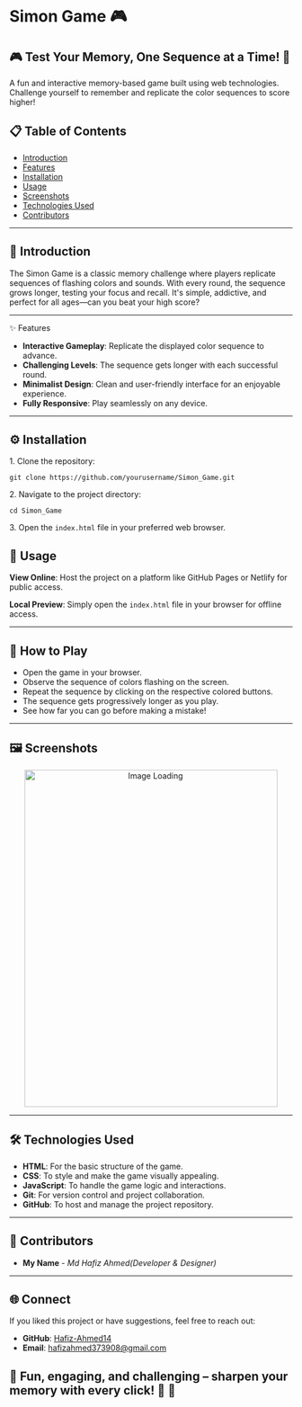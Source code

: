 <h1>Simon Game 🎮 </h1>
        <h2><strong>🎮 Test Your Memory, One Sequence at a Time! 🧠</strong></h2>
        <p>A fun and interactive memory-based game built using web technologies. Challenge yourself to remember and replicate the color sequences to score higher!</p>

## 📋 Table of Contents

- [Introduction](#introduction)
- [Features](#features)
- [Installation](#installation)
- [Usage](#usage)
- [Screenshots](#screenshots)
- [Technologies Used](#technologies-used)
- [Contributors](#contributors)

---

## 🌠 Introduction

The Simon Game is a classic memory challenge where players replicate sequences of flashing colors and sounds. With every round, the sequence grows longer, testing your focus and recall. It's simple, addictive, and perfect for all ages—can you beat your high score?

---

✨ Features
- **Interactive Gameplay**: Replicate the displayed color sequence to advance.
- **Challenging Levels**: The sequence gets longer with each successful round.
- **Minimalist Design**: Clean and user-friendly interface for an enjoyable experience.
- **Fully Responsive**: Play seamlessly on any device.

---

<h2 >⚙️ Installation</h2>
        <p>1. Clone the repository:</p>
        <code>git clone https://github.com/yourusername/Simon_Game.git</code>
        <p>2. Navigate to the project directory:</p>
        <code>cd Simon_Game</code>
        <p>3. Open the <code>index.html</code> file in your preferred web browser.</p>

  <h2 id="usage">🚀 Usage</h2>
        <p><strong>View Online</strong>: Host the project on a platform like GitHub Pages or Netlify for public access.</p>
        <p><strong>Local Preview</strong>: Simply open the <code>index.html</code> file in your browser for offline access.</p>

---

## 🚀 How to Play
- Open the game in your browser.
- Observe the sequence of colors flashing on the screen.
- Repeat the sequence by clicking on the respective colored buttons.
- The sequence gets progressively longer as you play.
- See how far you can go before making a mistake!
---

 ## 🖼️ Screenshots

<p align="center">
  <img alt="Image Loading" height="600" width="450" src="https://github.com/Hafiz-Ahmed14/PROJECTS/blob/main/SIMPLE%20PROJECTS(WEB-BASED)/BASIC%20CALCULATOR%F0%9F%A7%AE/Output_Image1/1.png">
</p>



---
## 🛠️ Technologies Used  

- **HTML**: For the basic structure of the game.  
- **CSS**: To style and make the game visually appealing.  
- **JavaScript**: To handle the game logic and interactions. 
- **Git**: For version control and project collaboration.  
- **GitHub**: To host and manage the project repository.
---

## 👥 Contributors

- **My Name** - *Md Hafiz Ahmed(Developer & Designer)*

---


## 🌐 Connect

If you liked this project or have suggestions, feel free to reach out:

- **GitHub**: [Hafiz-Ahmed14](https://github.com/Hafiz-Ahmed14)
- **Email**: [hafizahmed373908@gmail.com](mailto:hafizahmed373908@gmail.com)




## 🌟 Fun, engaging, and challenging – sharpen your memory with every click! 🌟 🚀



